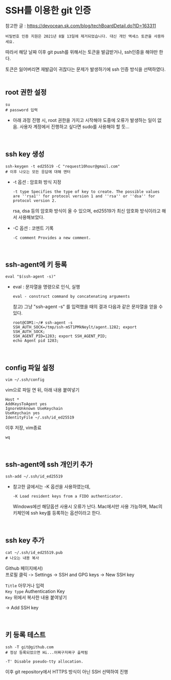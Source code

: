 # SSH를 이용한 git 인증

참고한 글 : https://devocean.sk.com/blog/techBoardDetail.do?ID=163311

`비밀번호 인증 지원은 2021년 8월 13일에 제거되었습니다. 대신 개인 액세스 토큰을 사용하세요.`

따라서 해당 날짜 이후 git push를 위해서는 토큰을 발급받거나, ssh인증을 해야만 한다.

토큰은 잃어버리면 재발급이 귀찮다는 문제가 발생하기에 ssh 인증 방식을 선택하였다.
<br><br>

root 권한 설정
---
```shell
su
# password 입력
```
- 아래 과정 진행 시, root 권한을 가지고 시작해야 도중에 오류가 발생하는 일이 없음. 사용자 계정에서 진행하고 싶다면 sudo를 사용해야 할 듯...

<br>

ssh key 생성
---
```shell
ssh-keygen -t ed25519 -C "request10hour@gmail.com"
# 이후 나오는 모든 응답에 대해 엔터
```

- -t 옵션 : 암호화 방식 지정

  `-t type
Specifies the type of key to create. The possible values are ''rsa1'' for protocol version 1 and ''rsa'' or ''dsa'' for protocol version 2.`

  rsa, dsa 등의 암호화 방식이 올 수 있으며, ed25519가 최신 암호화 방식이라고 해서 사용해보았다.

- -C 옵션 : 코멘트 기록

  `-C comment Provides a new comment.`

<br>

ssh-agent에 키 등록
---
```shell
eval "$(ssh-agent -s)"
```
- eval : 문자열을 명령으로 인식, 실행

  `eval - construct command by concatenating arguments`

  참고) 그냥 "ssh-agent -s" 를 입력했을 때의 결과
  다음과 같은 문자열을 얻을 수 있다.
  ```shell
  root@COM1:~/# ssh-agent -s
  SSH_AUTH_SOCK=/tmp/ssh-mST1PMkNeylt/agent.1282; export SSH_AUTH_SOCK;
  SSH_AGENT_PID=1283; export SSH_AGENT_PID;
  echo Agent pid 1283;
  ```

<br>

config 파일 설정
---
```shell
vim ~/.ssh/config
```
  vim으로 파일 연 뒤, 아래 내용 붙여넣기
```shell
Host *
AddKeysToAgent yes
IgnoreUnknown UseKeychain
UseKeychain yes
IdentityFile ~/.ssh/id_ed25519
```
  이후 저장, vim종료
```shell
wq
```

<br>

ssh-agent에 ssh 개인키 추가
---
```shell
ssh-add ~/.ssh/id_ed25519
```
- 참고한 글에서는 -K 옵션을 사용하였는데,

  `-K Load resident keys from a FIDO authenticator.`

  Windows에선 해당옵션 사용시 오류가 난다. Mac에서만 사용 가능하며, Mac의 키체인에 ssh key를 등록하는 옵션이라고 한다.

<br>

ssh key 추가
---
```shell
cat ~/.ssh/id_ed25519.pub
# 나오는 내용 복사
```
Github 페이지에서)<br>
프로필 클릭 -> Settings -> SSH and GPG keys -> New SSH key

`Title` 아무거나 입력<br>
`Key type` Authentication Key<br>
`Key` 위에서 복사한 내용 붙여넣기

-> Add SSH key

<br>

키 등록 테스트
---
```shell
ssh -T git@github.com
# 정상 등록되었으면 Hi...어쩌구저쩌구 출력됨
```
`-T' Disable pseudo-tty allocation.`


이후 git repository에서 HTTPS 방식이 아닌 SSH 선택하여 진행
